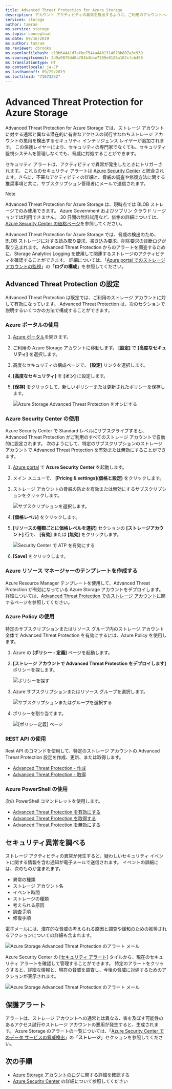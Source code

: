 ```yaml
---
title: Advanced Threat Protection for Azure Storage
description: アカウント アクティビティの異常を検出するように、ご利用のアカウントへの害を及ぼす可能性のあるアクセス試行が通知されるように、Advanced Threat Protection for Azure Storage を構成します。
services: storage
author: tamram
ms.service: storage
ms.topic: conceptual
ms.date: 09/16/2019
ms.author: tamram
ms.reviewer: cbrooks
ms.openlocfilehash: c19b64441d7afbe7544a4401314078b807a8c939
ms.sourcegitcommit: 2d9a9079dd0a701b4bbe7289e8126a167cfcb450
ms.translationtype: HT
ms.contentlocale: ja-JP
ms.lasthandoff: 09/29/2019
ms.locfileid: "71673252"
---
```

# <a name="advanced-threat-protection-for-azure-storage"></a>Advanced Threat Protection for Azure Storage

Advanced Threat Protection for Azure Storage では、ストレージ アカウントに対する通常と異なる潜在的に有害なアクセスの試行すなわちストレージ アカウントの悪用を検出するセキュリティ インテリジェンス レイヤーが追加されます。 この保護レイヤーにより、セキュリティの専門家でなくても、セキュリティ監視システムを管理しなくても、脅威に対処することができます。

セキュリティ アラートは、アクティビティで異常が発生したときにトリガーされます。 これらのセキュリティ アラートは [Azure Security Center](https://azure.microsoft.com/services/security-center/) と統合されます。さらに、不審なアクティビティの詳細と、脅威の調査や修復方法に関する推奨事項と共に、サブスクリプション管理者にメールで送信されます。

> [!NOTE]
> Advanced Threat Protection for Azure Storage は、現時点では BLOB ストレージでのみ使用できます。 Azure Government およびソブリン クラウド リージョンでは利用できません。 30 日間の無料試用など、価格の詳細については、[Azure Security Center の価格ページ]( https://azure.microsoft.com/pricing/details/security-center/)を参照してください。

Advanced Threat Protection for Azure Storage では、脅威の検出のため、BLOB ストレージに対する読み取り要求、書き込み要求、削除要求の診断ログが取り込まれます。 Advanced Threat Protection からのアラートを調査するために、Storage Analytics Logging を使用して関連するストレージのアクティビティを確認することができます。 詳細については、「[Azure portal でのストレージ アカウントの監視](storage-monitor-storage-account.md#configure-logging)」の「**ログの構成**」を参照してください。

## <a name="set-up-advanced-threat-protection"></a>Advanced Threat Protection の設定

Advanced Threat Protection は既定では、ご利用のストレージ アカウントに対して有効になっています。 Advanced Threat Protection は、次のセクションで説明するいくつかの方法で構成することができます。

### <a name="use-the-azure-portal"></a>Azure ポータルの使用

1. [Azure ポータル](https://portal.azure.com/)を開きます。
1. ご利用の Azure Storage アカウントに移動します。 **[設定]** で **[高度なセキュリティ]** を選択します。
1. 高度なセキュリティの構成ページで、 **[設定]** リンクを選択します。
1. **[高度なセキュリティ]** を **[オン]** に設定します。
1. **[保存]** をクリックして、新しいポリシーまたは更新されたポリシーを保存します。

    ![Azure Storage Advanced Threat Protection をオンにする](./media/storage-advanced-threat-protection/storage-advanced-threat-protection-turn-on.png)

### <a name="using-azure-security-center"></a>Azure Security Center の使用

Azure Security Center で Standard レベルにサブスクライブすると、Advanced Threat Protection がご利用のすべてのストレージ アカウントで自動的に設定されます。 次のようにして、特定のサブスクリプションのストレージ アカウントで Advanced Threat Protection を有効または無効にすることができます。

1. [Azure portal](https://portal.azure.com) で **Azure Security Center** を起動します。
1. メイン メニューで、 **[Pricing & settings]\(価格と設定\)** をクリックします。
1. ストレージ アカウントの脅威の防止を有効または無効にするサブスクリプションをクリックします。

    ![サブスクリプションを選択します。](./media/storage-advanced-threat-protection/storage-advanced-threat-protection-subscription.png)

1. **[価格レベル]** をクリックします。
1. **[リソースの種類ごとに価格レベルを選択]** セクションの **[ストレージアカウント]** 行で、 **[有効]** または **[無効]** をクリックします。

    ![Security Center で ATP を有効にする](./media/storage-advanced-threat-protection/storage-advanced-threat-protection-pricing2.png)
1. **[Save]** をクリックします。

### <a name="using-azure-resource-manager-templates"></a>Azure リソース マネージャーのテンプレートを作成する

Azure Resource Manager テンプレートを使用して、Advanced Threat Protection が有効になっている Azure Storage アカウントをデプロイします。 詳細については、[Advanced Threat Protection でのストレージ アカウント](https://azure.microsoft.com/resources/templates/201-storage-advanced-threat-protection-create/)に関するページを参照してください。

### <a name="using-an-azure-policy"></a>Azure Policy の使用

特定のサブスクリプションまたはリソース グループ内のストレージ アカウント全体で Advanced Threat Protection を有効にするには、Azure Policy を使用します。

1. Azure の **[ポリシー - 定義]** ページを起動します。

1. **[ストレージ アカウントで Advanced Threat Protection をデプロイします]** ポリシーを探します。

     ![ポリシーを探す](./media/storage-advanced-threat-protection/storage-atp-policy-definitions.png)

1. Azure サブスクリプションまたはリソース グループを選択します。

    ![サブスクリプションまたはグループを選択する](./media/storage-advanced-threat-protection/storage-atp-policy2.png)

1. ポリシーを割り当てます。

    ![[ポリシー定義] ページ](./media/storage-advanced-threat-protection/storage-atp-policy1.png)

### <a name="using-the-rest-api"></a>REST API の使用

Rest API のコマンドを使用して、特定のストレージ アカウントの Advanced Threat Protection 設定を作成、更新、または取得します。

* [Advanced Threat Protection - 作成](https://docs.microsoft.com/rest/api/securitycenter/advancedthreatprotection/create)
* [Advanced Threat Protection - 取得](https://docs.microsoft.com/rest/api/securitycenter/advancedthreatprotection/get)

### <a name="using-azure-powershell"></a>Azure PowerShell の使用

次の PowerShell コマンドレットを使用します。

* [Advanced Threat Protection を有効にする](https://docs.microsoft.com/powershell/module/az.security/enable-azsecurityadvancedthreatprotection)
* [Advanced Threat Protection を取得する](https://docs.microsoft.com/powershell/module/az.security/get-azsecurityadvancedthreatprotection)
* [Advanced Threat Protection を無効にする](https://docs.microsoft.com/powershell/module/az.security/disable-azsecurityadvancedthreatprotection)

## <a name="explore-security-anomalies"></a>セキュリティ異常を調べる

ストレージ アクティビティの異常が発生すると、疑わしいセキュリティ イベントに関する情報を含む通知が電子メールで送信されます。 イベントの詳細には、次のものが含まれます。

* 異常の種類
* ストレージ アカウント名
* イベント時間
* ストレージの種類
* 考えられる原因
* 調査手順
* 修復手順

電子メールには、潜在的な脅威の考えられる原因と調査や緩和のための推奨されるアクションについての詳細も含まれます。

![Azure Storage Advanced Threat Protection のアラート メール](./media/storage-advanced-threat-protection/storage-advanced-threat-protection-alert-email.png)

Azure Security Center の [[セキュリティ アラート]](../../security-center/security-center-managing-and-responding-alerts.md) タイルから、現在のセキュリティ アラートを確認して管理することができます。 特定のアラートをクリックすると、詳細な情報と、現在の脅威を調査し、今後の脅威に対処するためのアクションが表示されます。

![Azure Storage Advanced Threat Protection のアラート メール](./media/storage-advanced-threat-protection/storage-advanced-threat-protection-alert.png)

## <a name="protection-alerts"></a>保護アラート

アラートは、ストレージ アカウントへの通常とは異なる、害を及ぼす可能性のあるアクセス試行やストレージ アカウントの悪用が発生すると、生成されます。 Azure Storage のアラートの一覧については、「[Azure Security Center でのデータ サービスの脅威検出](../../security-center/security-center-alerts-data-services.md#azure-storage)」の「**ストレージ**」セクションを参照してください。

## <a name="next-steps"></a>次の手順

* [Azure Storage アカウントのログ](/rest/api/storageservices/About-Storage-Analytics-Logging)に関する詳細を確認する
* [Azure Security Center](../../security-center/security-center-intro.md) の詳細について参照してください
